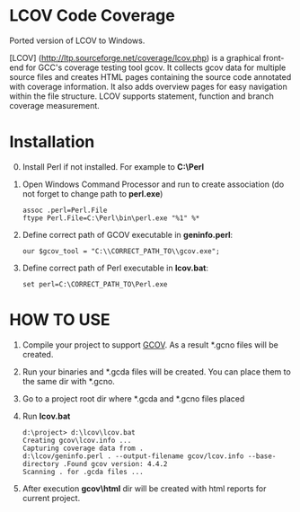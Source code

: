 LCOV Code Coverage
==================

Ported version of LCOV to Windows. 

[LCOV] (http://ltp.sourceforge.net/coverage/lcov.php) is a graphical front-end for GCC's coverage testing tool gcov. It collects gcov data for multiple source files and creates HTML pages containing the source code annotated with coverage information. It also adds overview pages for easy navigation within the file structure. LCOV supports statement, function and branch coverage measurement.

Installation
============

0. Install Perl if not installed. For example to **C:\Perl**
1. Open Windows Command Processor and run to create association (do not forget to change path to **perl.exe**)
    
    ```
    assoc .perl=Perl.File
    ftype Perl.File=C:\Perl\bin\perl.exe "%1" %* 
    ```

2. Define correct path of GCOV executable in **geninfo.perl**:
      
    ```
    our $gcov_tool = "C:\\CORRECT_PATH_TO\\gcov.exe";
    ```

3. Define correct path of Perl executable in **lcov.bat**:

    ```
    set perl=C:\CORRECT_PATH_TO\Perl.exe
    ```

HOW TO USE
==========

1. Compile your project to support [GCOV](https://gcc.gnu.org/onlinedocs/gcc/Invoking-Gcov.html#Invoking-Gcov). As a result *.gcno files will be created.
2. Run your binaries and *.gcda files will be created. You can place them to the same dir with *.gcno.
3. Go to a project root dir where *.gcda and *.gcno files placed
4. Run **lcov.bat**

    ```
    d:\project> d:\lcov\lcov.bat
    Creating gcov\lcov.info ...
    Capturing coverage data from .
    d:\lcov/geninfo.perl . --output-filename gcov/lcov.info --base-directory .Found gcov version: 4.4.2
    Scanning . for .gcda files ...
    ```
5. After execution **gcov\html** dir will be created with html reports for current project.
